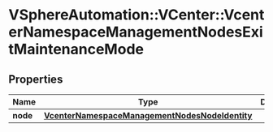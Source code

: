 # VSphereAutomation::VCenter::VcenterNamespaceManagementNodesExitMaintenanceMode

## Properties
Name | Type | Description | Notes
------------ | ------------- | ------------- | -------------
**node** | [**VcenterNamespaceManagementNodesNodeIdentity**](VcenterNamespaceManagementNodesNodeIdentity.md) |  | 


